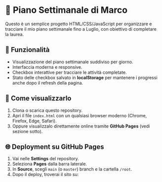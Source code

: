 # 📅 Piano Settimanale di Marco

Questo è un semplice progetto HTML/CSS/JavaScript per organizzare e tracciare il mio piano settimanale fino a Luglio, con obiettivo di completare la laurea.

## 📝 Funzionalità

- Visualizzazione del piano settimanale suddiviso per giorno.
- Interfaccia moderna e responsive.
- Checkbox interattive per tracciare le attività completate.
- Stato delle checkbox salvato in **localStorage** per mantenere i progressi anche dopo il refresh della pagina.

## 🚀 Come visualizzarlo

1. Clona o scarica questo repository.
2. Apri il file `index.html` con un qualsiasi browser moderno (Chrome, Firefox, Edge, Safari).
3. Oppure visualizzalo direttamente online tramite **GitHub Pages** (vedi sezione sotto).

## 🌐 Deployment su GitHub Pages

1. Vai nelle **Settings** del repository.
2. Seleziona **Pages** dalla barra laterale.
3. In **Source**, scegli `main` (o `master`) branch e la cartella `/root`.
4. Dopo il deploy, troverai il sito su:
